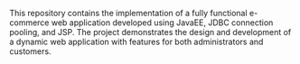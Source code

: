 This repository contains the implementation of a fully functional e-commerce web application developed using JavaEE, JDBC connection pooling, and JSP. The project demonstrates the design and development of a dynamic web application with features for both administrators and customers.
